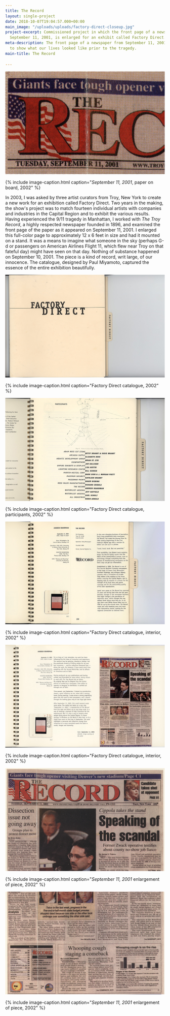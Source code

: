 ```yaml
---
title: The Record
layout: single-project
date: 2018-10-07T19:04:57.000+00:00
main_image: "/uploads/uploads/factory-direct-closeup.jpg"
project-excerpt: Commissioned project in which the front page of a newspaper from
  September 11, 2001, is enlarged for an exhibit called Factory Direct.
meta-description: The front page of a newspaper from September 11, 2001, is enlarged
  to show what our lives looked like prior to the tragedy.
main-title: The Record

---
```

![interior of catalogue](/uploads/uploads/factory-direct-closeup.jpg)

{% include image-caption.html caption="<i>September 11, 2001</i>, paper on board, 2002" %}

In 2003, I was asked by three artist curators from Troy, New York to create a new work for an exhibition called Factory Direct. Two years in the making, the show's project was to match fourteen individual artists with companies and industries in the Capital Region and to exhibit the various results. Having experienced the 9/11 tragedy in Manhattan, I worked with <i>The Troy Record</i>, a highly respected newspaper founded in 1896, and examined the front page of the paper as it appeared on September 11, 2001. I enlarged this full-color page to approximately 12 x 6 feet in size and had it mounted on a stand. It was a means to imagine what someone in the sky (perhaps G-d or passengers on American Airlines Flight 11, which flew near Troy on that fateful day) might have seen on that day. Nothing of substance happened on September 10, 2001. The piece is a kind of record, writ large, of our innocence. The catalogue, designed by Paul Miyamoto, captured the essence of the entire exhibition beautifully.

<section class="project-column-one" markdown="1">

![catalogue cover](/uploads/uploads/factory-direct-cover.jpg)

{% include image-caption.html caption="Factory Direct catalogue, 2002" %}

</section>

<section class="project-column-two" markdown="1">

![catalogue table of contents](/uploads/uploads/factory-direct-toc.jpg)

{% include image-caption.html caption="Factory Direct catalogue, participants, 2002" %}

</section>

<section class="project-column-one" markdown="1">

![interior of catalogue](/uploads/uploads/factory-direct-inside.jpg)

{% include image-caption.html caption="Factory Direct catalogue, interior, 2002" %}

</section>

<section class="project-column-two" markdown="1">

![interior of catalogue](/uploads/uploads/factory-direct-inside-2.jpg)

{% include image-caption.html caption="Factory Direct catalogue, interior, 2002" %}

</section>

<section class="project-column-one" markdown="1">

![top of newspaper from september 11, 2001](/uploads/uploads/factory-direct-top.jpg)

{% include image-caption.html caption="<i>September 11, 2001</i> enlargement of piece, 2002" %}

</section>

<section class="project-column-two" markdown="1">

![top of newspaper from september 11, 2001](/uploads/uploads/factory-direct-bottom.jpg)

{% include image-caption.html caption="<i>September 11, 2001</i> enlargement of piece, 2002" %}

</section>